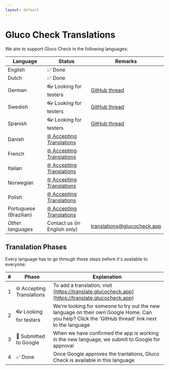 ```yaml
---
layout: default
---
```


# Gluco Check Translations

We aim to support Gluco Check in the following languages:

| Language | Status                             | Remarks                                         |
| -------- | ---------------------------------- | ----------------------------------------------- |
| English  | ✅ Done                             |  |
| Dutch    | ✅ Done                             |  |
| German | 👓 Looking for testers | [GitHub thread](https://github.com/nielsmaerten/gluco-check/issues/153) |
| Swedish  | 👓 Looking for testers | [GitHub thread](https://github.com/nielsmaerten/gluco-check/discussions/149) |
| Spanish  | 👓 Looking for testers | [GitHub thread](https://github.com/nielsmaerten/gluco-check/issues/138) |
| Danish | [🌐 Accepting Translations](https://translate.glucocheck.app) |  |
| French | [🌐 Accepting Translations](https://translate.glucocheck.app) |  |
| Italian | [🌐 Accepting Translations](https://translate.glucocheck.app) |  |
| Norwegian | [🌐 Accepting Translations](https://translate.glucocheck.app) |  |
| Polish | [🌐 Accepting Translations](https://translate.glucocheck.app) |  |
| Portuguese (Brazilian) | [🌐 Accepting Translations](https://translate.glucocheck.app) |  |
| *Other languages* | Contact us (in English only) | translations@glucocheck.app |

## Translation Phases

Every language has to go through these steps before it's available to everyone:

| #                                                 | Phase                       | Explanation                                                  |
| ------------------------------------------------------------ | --------------------------- | --------------------------- |
| 1 | 🌐 Accepting Translations | To add a translation, visit [https://translate.glucocheck.app](https://translate.glucocheck.app) |
| 2 | 👓 Looking for testers  | We're looking for someone to try out the new language on their own Google Home. Can you help? Click the 'GitHub thread' link next to the language |
| 3 | 📑 Submitted to Google     | When we have confirmed the app is working in the new language, we submit to Google for approval |
| 4 | ✅ Done                   | Once Google approves the tranlations, Gluco Check is available in this language |

